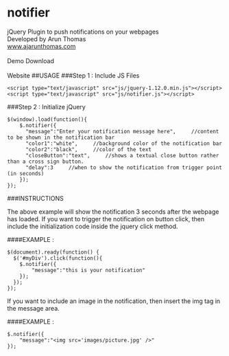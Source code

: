 # notifier
jQuery Plugin to push notifications on your webpages
<br>
Developed by Arun Thomas
<br>
www.ajarunthomas.com
<br>
<br>
<a href="http://www.ajarunthomas.com/jquery/notifier/demo/" target="_blank" style="text-decoration:none">Demo</a>
<a download href="http://www.ajarunthomas.com/files/notifier.js" target="_blank" style="text-decoration:none">Download</a>
<br><br>
<a href="http://www.ajarunthomas.com/jquery/notifier/" target="_blank" style="text-decoration:none">Website</a>
##USAGE
###Step 1 : Include JS Files
```
<script type="text/javascript" src="js/jquery-1.12.0.min.js"></script>
<script type="text/javascript" src="js/notifier.js"></script>
```
###Step 2 : Initialize jQuery
```
$(window).load(function(){	
	$.notifier({	
	  "message":"Enter your notification message here",  	//content to be shown in the notification bar
	  "color1":"white",  	//background color of the notification bar	
	  "color2":"black",  	//color of the text	
	  "closeButton":"text",  	//shows a textual close button rather than a cross sign button.	
	  "delay":3  	//when to show the notification from trigger point (in seconds)	
	});	
});
```
###INSTRUCTIONS

The above example will show the notification 3 seconds after the webpage has loaded. If you want to trigger the notification on button click, then include the initialization code inside the jquery click method. 

####EXAMPLE : 
```
$(document).ready(function() {	
  $('#myDiv').click(function(){	
    $.notifier({	
    	"message":"this is your notification"
  	});	
  });	
});
```

If you want to include an image in the notification, then insert the img tag in the message area.

####EXAMPLE : 
```
$.notifier({	
  	"message":"<img src='images/picture.jpg' />"
});	
```
